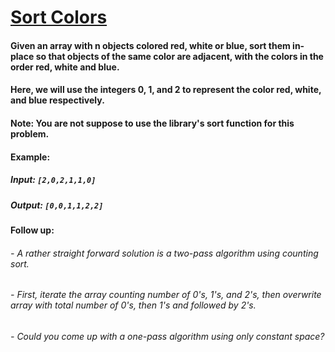 # [Sort Colors](https://leetcode.com/explore/challenge/card/june-leetcoding-challenge/540/week-2-june-8th-june-14th/3357/)
#### Given an array with n objects colored red, white or blue, sort them in-place so that objects of the same color are adjacent, with the colors in the order red, white and blue.

#### Here, we will use the integers 0, 1, and 2 to represent the color red, white, and blue respectively.

#### Note: You are not suppose to use the library's sort function for this problem.

#### Example:

##### Input: ``` [2,0,2,1,1,0] ```
##### Output: ``` [0,0,1,1,2,2] ```

#### Follow up:

###### - A rather straight forward solution is a two-pass algorithm using counting sort.
###### - First, iterate the array counting number of 0's, 1's, and 2's, then overwrite array with total number of 0's, then 1's and followed by 2's.
###### - Could you come up with a one-pass algorithm using only constant space?
